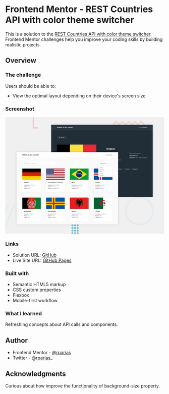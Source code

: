 # Frontend Mentor - REST Countries API with color theme switcher

This is a solution to the [REST Countries API with color theme switcher](https://www.frontendmentor.io/challenges/rest-countries-api-with-color-theme-switcher-5cacc469fec04111f7b848ca). Frontend Mentor challenges help you improve your coding skills by building realistic projects.

## Overview

### The challenge

Users should be able to:

- View the optimal layout depending on their device's screen size

### Screenshot

<img alt="Desktop screenshoot" src="./design/desktop-preview.jpg"  width=600 align=center>

### Links

- Solution URL: [GitHub](https://github.com/rparias/countries-rest-svelte)
- Live Site URL: [GitHub Pages](https://rparias.github.io/countries-rest-svelte/)

### Built with

- Semantic HTML5 markup
- CSS custom properties
- Flexbox
- Mobile-first workflow

### What I learned

Refreshing concepts about API calls and components.

## Author

- Frontend Mentor - [@rparias](https://www.frontendmentor.io/profile/rparias)
- Twitter - [@rparias\_](https://twitter.com/rparias_)

## Acknowledgments

Curious about how improve the functionality of background-size property.

